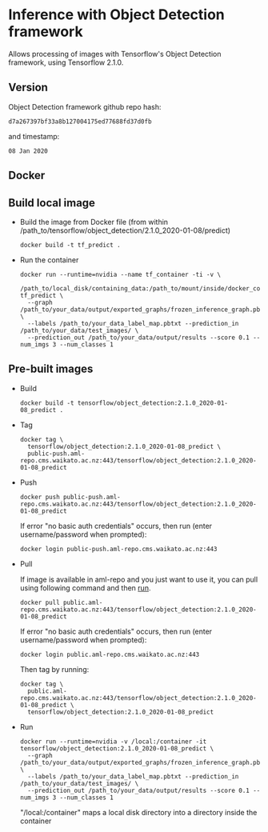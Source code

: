 # Inference with Object Detection framework

Allows processing of images with Tensorflow's Object Detection framework, using Tensorflow 2.1.0.

## Version

Object Detection framework github repo hash:

```
d7a267397bf33a8b127004175ed77688fd37d0fb
```

and timestamp:

```
08 Jan 2020
```

## Docker

## Build local image

* Build the image from Docker file (from within /path_to/tensorflow/object_detection/2.1.0_2020-01-08/predict)

  ```commandline
  docker build -t tf_predict .
  ```
  
* Run the container

  ```commandline
  docker run --runtime=nvidia --name tf_container -ti -v \
    /path_to/local_disk/containing_data:/path_to/mount/inside/docker_container tf_predict \
    --graph /path_to/your_data/output/exported_graphs/frozen_inference_graph.pb \
    --labels /path_to/your_data_label_map.pbtxt --prediction_in /path_to/your_data/test_images/ \
    --prediction_out /path_to/your_data/output/results --score 0.1 --num_imgs 3 --num_classes 1
  ```

## Pre-built images

* Build

  ```commandline
  docker build -t tensorflow/object_detection:2.1.0_2020-01-08_predict .
  ```
  
* Tag

  ```commandline
  docker tag \
    tensorflow/object_detection:2.1.0_2020-01-08_predict \
    public-push.aml-repo.cms.waikato.ac.nz:443/tensorflow/object_detection:2.1.0_2020-01-08_predict
  ```
  
* Push

  ```commandline
  docker push public-push.aml-repo.cms.waikato.ac.nz:443/tensorflow/object_detection:2.1.0_2020-01-08_predict
  ```
  If error "no basic auth credentials" occurs, then run (enter username/password when prompted):
  
  ```commandline
  docker login public-push.aml-repo.cms.waikato.ac.nz:443
  ```
  
* Pull

  If image is available in aml-repo and you just want to use it, you can pull using following command and then [run](#run).

  ```commandline
  docker pull public.aml-repo.cms.waikato.ac.nz:443/tensorflow/object_detection:2.1.0_2020-01-08_predict
  ```
  If error "no basic auth credentials" occurs, then run (enter username/password when prompted):
  
  ```commandline
  docker login public.aml-repo.cms.waikato.ac.nz:443
  ```
  Then tag by running:
  
  ```commandline
  docker tag \
    public.aml-repo.cms.waikato.ac.nz:443/tensorflow/object_detection:2.1.0_2020-01-08_predict \
    tensorflow/object_detection:2.1.0_2020-01-08_predict
  ```

* <a name="run">Run</a>

  ```commandline
  docker run --runtime=nvidia -v /local:/container -it tensorflow/object_detection:2.1.0_2020-01-08_predict \
    --graph /path_to/your_data/output/exported_graphs/frozen_inference_graph.pb \
    --labels /path_to/your_data_label_map.pbtxt --prediction_in /path_to/your_data/test_images/ \
    --prediction_out /path_to/your_data/output/results --score 0.1 --num_imgs 3 --num_classes 1
  ```
  "/local:/container" maps a local disk directory into a directory inside the container

